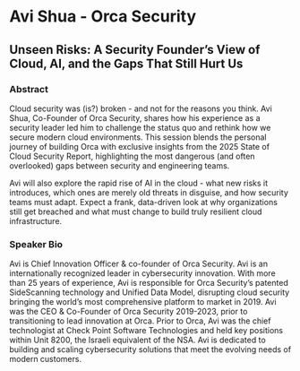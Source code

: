 # Avi Shua - Orca Security
## Unseen Risks: A Security Founder’s View of Cloud, AI, and the Gaps That Still Hurt Us
### Abstract
Cloud security was (is?) broken - and not for the reasons you think. Avi Shua, Co-Founder of Orca Security, shares how his experience as a security leader led him to challenge the status quo and rethink how we secure modern cloud environments. This session blends the personal journey of building Orca with exclusive insights from the 2025 State of Cloud Security Report, highlighting the most dangerous (and often overlooked) gaps between security and engineering teams.

Avi will also explore the rapid rise of AI in the cloud - what new risks it introduces, which ones are merely old threats in disguise, and how security teams must adapt. Expect a frank, data-driven look at why organizations still get breached and what must change to build truly resilient cloud infrastructure.

### Speaker Bio

Avi is Chief Innovation Officer & co-founder of Orca Security. Avi is an internationally recognized leader in cybersecurity innovation. With more than 25 years of experience, Avi is responsible for Orca Security’s patented SideScanning technology and Unified Data Model, disrupting cloud security bringing the world’s most comprehensive platform to market in 2019. Avi was the CEO & Co-Founder of Orca Security 2019-2023, prior to transitioning to lead innovation at Orca. Prior to Orca, Avi was the chief technologist at Check Point Software Technologies and held key positions within Unit 8200, the Israeli equivalent of the NSA. Avi is dedicated to building and scaling cybersecurity solutions that meet the evolving needs of modern customers.